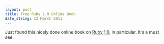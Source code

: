 ```yaml
---
layout: post
title: Free Ruby 1.9 Online Book
date_string: 12 March 2011
---
```


Just found this nicely done online book on [Ruby 1.9](http://ruby.runpaint.org/), in particular. It's a must see.


